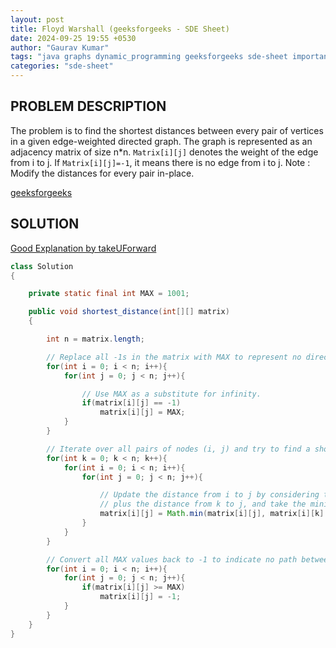```yaml
---
layout: post
title: Floyd Warshall (geeksforgeeks - SDE Sheet)
date: 2024-09-25 19:55 +0530
author: "Gaurav Kumar"
tags: "java graphs dynamic_programming geeksforgeeks sde-sheet important"
categories: "sde-sheet"
---
```


## PROBLEM DESCRIPTION

The problem is to find the shortest distances between every pair of vertices in a given edge-weighted directed graph. The graph is represented as an adjacency matrix of size n\*n. `Matrix[i][j]` denotes the weight of the edge from i to j. If `Matrix[i][j]=-1`, it means there is no edge from i to j.
Note : Modify the distances for every pair in-place.

[geeksforgeeks](https://www.geeksforgeeks.org/problems/implementing-floyd-warshall2042/1?page=9)

## SOLUTION

[Good Explanation by takeUForward](https://www.youtube.com/watch?v=YbY8cVwWAvw)

```java
class Solution
{

    private static final int MAX = 1001;

    public void shortest_distance(int[][] matrix)
    {

        int n = matrix.length;

        // Replace all -1s in the matrix with MAX to represent no direct path between nodes.
        for(int i = 0; i < n; i++){
            for(int j = 0; j < n; j++){

                // Use MAX as a substitute for infinity.
                if(matrix[i][j] == -1)
                    matrix[i][j] = MAX;
            }
        }

        // Iterate over all pairs of nodes (i, j) and try to find a shorter path from i to j via an intermediate node k.
        for(int k = 0; k < n; k++){
            for(int i = 0; i < n; i++){
                for(int j = 0; j < n; j++){

                    // Update the distance from i to j by considering the distance from i to k
                    // plus the distance from k to j, and take the minimum.
                    matrix[i][j] = Math.min(matrix[i][j], matrix[i][k] + matrix[k][j]);
                }
            }
        }

        // Convert all MAX values back to -1 to indicate no path between nodes.
        for(int i = 0; i < n; i++){
            for(int j = 0; j < n; j++){
                if(matrix[i][j] >= MAX)
                    matrix[i][j] = -1;
            }
        }
    }
}
```
